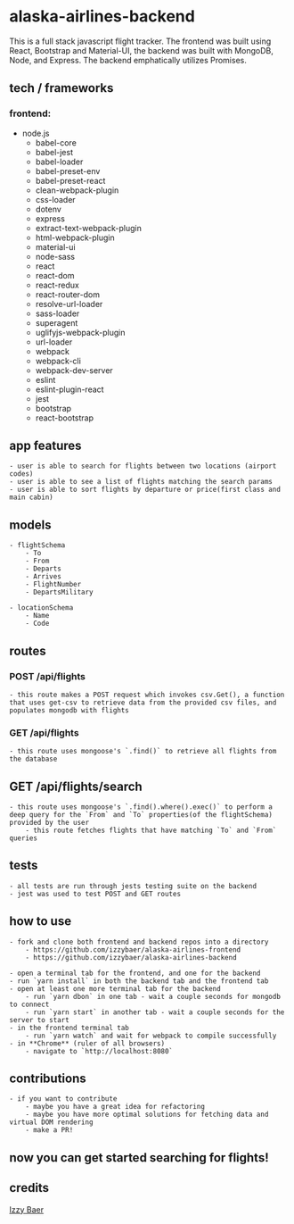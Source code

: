 # alaska-airlines-backend

This is a full stack javascript flight tracker. The frontend was built using React, Bootstrap and Material-UI, the backend was built with MongoDB, Node, and Express. The backend emphatically utilizes Promises.

## tech / frameworks

### frontend:
- node.js
    - babel-core
    - babel-jest
    - babel-loader
    - babel-preset-env
    - babel-preset-react
    - clean-webpack-plugin
    - css-loader
    - dotenv
    - express
    - extract-text-webpack-plugin
    - html-webpack-plugin
    - material-ui
    - node-sass
    - react
    - react-dom
    - react-redux
    - react-router-dom
    - resolve-url-loader
    - sass-loader
    - superagent
    - uglifyjs-webpack-plugin
    - url-loader
    - webpack
    - webpack-cli
    - webpack-dev-server
    - eslint
    - eslint-plugin-react
    - jest
    - bootstrap
    - react-bootstrap

## app features

    - user is able to search for flights between two locations (airport codes)
    - user is able to see a list of flights matching the search params
    - user is able to sort flights by departure or price(first class and main cabin)

## models

    - flightSchema
        - To
        - From
        - Departs
        - Arrives
        - FlightNumber
        - DepartsMilitary

    - locationSchema
        - Name
        - Code

## routes

### POST /api/flights

    - this route makes a POST request which invokes csv.Get(), a function that uses get-csv to retrieve data from the provided csv files, and populates mongodb with flights

### GET /api/flights

    - this route uses mongoose's `.find()` to retrieve all flights from the database

## GET /api/flights/search

    - this route uses mongoose's `.find().where().exec()` to perform a deep query for the `From` and `To` properties(of the flightSchema) provided by the user
        - this route fetches flights that have matching `To` and `From` queries
    
## tests

    - all tests are run through jests testing suite on the backend
    - jest was used to test POST and GET routes

## how to use

    - fork and clone both frontend and backend repos into a directory
        - https://github.com/izzybaer/alaska-airlines-frontend
        - https://github.com/izzybaer/alaska-airlines-backend 

    - open a terminal tab for the frontend, and one for the backend
    - run `yarn install` in both the backend tab and the frontend tab
    - open at least one more terminal tab for the backend
        - run `yarn dbon` in one tab - wait a couple seconds for mongodb to connect
        - run `yarn start` in another tab - wait a couple seconds for the server to start
    - in the frontend terminal tab 
        - run `yarn watch` and wait for webpack to compile successfully
    - in **Chrome** (ruler of all browsers)
        - navigate to `http://localhost:8080`

## contributions
    
    - if you want to contribute
        - maybe you have a great idea for refactoring
        - maybe you have more optimal solutions for fetching data and virtual DOM rendering
        - make a PR! 
        
## now you can get started searching for flights!




## credits




[Izzy Baer](https://github.com/izzybaer)
